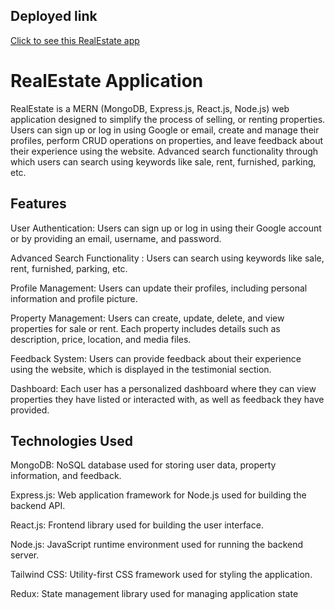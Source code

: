 ## Deployed link
[Click to see this RealEstate app](https://realestate-mern-h1zg.onrender.com/)

# RealEstate Application

RealEstate is a MERN (MongoDB, Express.js, React.js, Node.js) web application designed to simplify the process of  selling, or renting properties. Users can sign up or log in using Google or email, create and manage their profiles, perform CRUD operations on properties, and leave feedback about their experience using the website. Advanced search functionality through which users can search using keywords like sale, rent, furnished, parking, etc.

## Features

User Authentication: Users can sign up or log in using their Google account or by providing an email, username, and password.

Advanced Search Functionality : Users can search using keywords like sale, rent, furnished, parking, etc.

Profile Management: Users can update their profiles, including personal information and profile picture.

Property Management: Users can create, update, delete, and view properties for sale or rent. Each property includes details such as description, price, location, and media files.

Feedback System: Users can provide feedback about their experience using the website, which is displayed in the testimonial section.

Dashboard: Each user has a personalized dashboard where they can view properties they have listed or interacted with, as well as feedback they have provided.


## Technologies Used

MongoDB: NoSQL database used for storing user data, property information, and feedback.

Express.js: Web application framework for Node.js used for building the backend API.

React.js: Frontend library used for building the user interface.

Node.js: JavaScript runtime environment used for running the backend server.

Tailwind CSS: Utility-first CSS framework used for styling the application.

Redux: State management library used for managing application state
